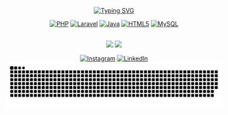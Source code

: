 <div align="center">

[![Typing SVG](https://readme-typing-svg.herokuapp.com?font=Press+Start+2P&size=25&duration=3000&pause=1000&color=77F733&center=true&vCenter=true&multiline=true&random=false&width=650&height=70&lines=Ol%C3%A1!+Eu+sou+Felipe+Portari;Analista+de+Sistemas)](https://git.io/typing-svg)

[![PHP](https://img.shields.io/badge/php-%23777BB4.svg?style=for-the-badge&logo=php&logoColor=white)](https://www.php.net/manual/pt_BR/) [![Laravel](https://img.shields.io/badge/laravel-%23FF2D20.svg?style=for-the-badge&logo=laravel&logoColor=white)](https://laravel.com/docs/11.x) [![Java](https://img.shields.io/badge/java-%23ED8B00.svg?style=for-the-badge&logo=openjdk&logoColor=white)](https://docs.oracle.com/en/java/) [![HTML5](https://img.shields.io/badge/html5-%23E34F26.svg?style=for-the-badge&logo=html5&logoColor=white)](https://developer.mozilla.org/en-US/docs/Glossary/HTML5) [![MySQL](https://img.shields.io/badge/mysql-%2300000f.svg?style=for-the-badge&logo=mysql&logoColor=white)](https://dev.mysql.com/doc/)
</div>

<div align="center">
  
  <!--![GitHub Streak](https://github-readme-streak-stats.herokuapp.com?user=felipeportari&theme=merko&locale=pt_BR)-->
  <br>

  <img height="180em" src="https://github-readme-stats-sigma-five.vercel.app/api?username=felipeportari&show_icons=true&theme=merko&include_all_commits=true&count_private=true"/>  
  <img height="180em" src="https://github-readme-stats-sigma-five.vercel.app/api/top-langs/?username=felipeportari&layout=compact&langs_count=7&theme=merko"/>  
  
  [![Instagram](https://img.shields.io/badge/Instagram-%23E4405F.svg?logo=Instagram&logoColor=white)](https://instagram.com/portarin_) [![LinkedIn](https://img.shields.io/badge/LinkedIn-%230077B5.svg?logo=linkedin&logoColor=white)](https://linkedin.com/in/felipe-portari-915805244) 
  <picture align="center">
         <source media="(prefers-color-scheme: dark)" srcset="https://raw.githubusercontent.com/platane/platane/output/github-contribution-grid-snake-dark.svg">
         <source media="(prefers-color-scheme: light)" srcset="https://raw.githubusercontent.com/platane/platane/output/github-contribution-grid-snake.svg">
         <img alt="github contribution grid snake animation" src="https://raw.githubusercontent.com/platane/platane/output/github-contribution-grid-snake.svg">
  </picture>
</div>
